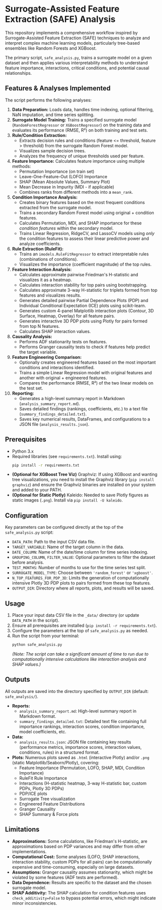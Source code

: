 # Surrogate-Assisted Feature Extraction (SAFE) Analysis

This repository implements a comprehensive workflow inspired by Surrogate-Assisted Feature Extraction (SAFE) techniques to analyze and interpret complex machine learning models, particularly tree-based ensembles like Random Forests and XGBoost.

The primary script, `safe_analysis.py`, trains a surrogate model on a given dataset and then applies various interpretability methods to understand feature importance, interactions, critical conditions, and potential causal relationships.

## Features & Analyses Implemented

The script performs the following analyses:

1.  **Data Preparation:** Loads data, handles time indexing, optional filtering, NaN imputation, and time series splitting.
2.  **Surrogate Model Training:** Trains a specified surrogate model (`RandomForestRegressor` or `XGBoostRegressor`) on the training data and evaluates its performance (RMSE, R²) on both training and test sets.
3.  **Rule/Condition Extraction:**
    *   Extracts decision rules and conditions (feature <= threshold, feature > threshold) from the surrogate Random Forest model.
    *   Visualizes sample decision trees.
    *   Analyzes the frequency of unique thresholds used per feature.
4.  **Feature Importance:** Calculates feature importance using multiple methods:
    *   Permutation Importance (on train set)
    *   Leave-One-Feature-Out (LOFO) Importance
    *   SHAP (Mean Absolute Values, Summary Plot)
    *   Mean Decrease in Impurity (MDI - if applicable)
    *   Combines ranks from different methods into a `mean_rank`.
5.  **Condition Importance Analysis:**
    *   Creates binary features based on the most frequent conditions extracted from the surrogate model.
    *   Trains a secondary Random Forest model using original + condition features.
    *   Calculates Permutation, MDI, and SHAP importance for these *condition features* within the secondary model.
    *   Trains Linear Regression, RidgeCV, and LassoCV models using *only* the condition features to assess their linear predictive power and analyze coefficients.
6.  **Rule Extraction (RuleFit):**
    *   Trains an `imodels.RuleFitRegressor` to extract interpretable rules (combinations of conditions).
    *   Visualizes the importance (coefficient magnitude) of the top rules.
7.  **Feature Interaction Analysis:**
    *   Calculates approximate pairwise Friedman's H-statistic and visualizes it as a heatmap.
    *   Calculates interaction stability for top pairs using bootstrapping.
    *   Calculates approximate 3-way H-statistic for triplets formed from top features and visualizes results.
    *   Generates detailed pairwise Partial Dependence Plots (PDP) and Individual Conditional Expectation (ICE) plots using scikit-learn.
    *   Generates custom 4-panel Matplotlib interaction plots (Contour, 3D Surface, Heatmap, Overlay) for all feature pairs.
    *   Generates interactive 3D PDP plots using Plotly for pairs formed from top N features.
    *   Calculates SHAP interaction values.
8.  **Causality Analysis:**
    *   Performs ADF stationarity tests on features.
    *   Performs Granger causality tests to check if features help predict the target variable.
9.  **Feature Engineering Comparison:**
    *   Optionally creates engineered features based on the most important conditions and interactions identified.
    *   Trains a simple Linear Regression model with original features and another with original + engineered features.
    *   Compares the performance (RMSE, R²) of the two linear models on the test set.
10. **Reporting:**
    *   Generates a high-level summary report in Markdown (`analysis_summary_report.md`).
    *   Saves detailed findings (rankings, coefficients, etc.) to a text file (`summary_findings_detailed.txt`).
    *   Saves key numerical results, DataFrames, and configurations to a JSON file (`analysis_results.json`).

## Prerequisites

*   Python 3.x
*   Required libraries (see `requirements.txt`). Install using:
    ```bash
    pip install -r requirements.txt
    ```
*   **(Optional for XGBoost Tree Viz)** Graphviz: If using XGBoost and wanting tree visualizations, you need to install the Graphviz library (`pip install graphviz`) and ensure the Graphviz binaries are installed on your system and added to your PATH.
*   **(Optional for Static Plotly)** Kaleido: Needed to save Plotly figures as static images (`.png`). Install via `pip install -U kaleido`.

## Configuration

Key parameters can be configured directly at the top of the `safe_analysis.py` script:

*   `DATA_PATH`: Path to the input CSV data file.
*   `TARGET_VARIABLE`: Name of the target column in the data.
*   `DATE_COLUMN`: Name of the date/time column for time series indexing.
*   `GROUPING_COLUMN`, `FILTER_VALUE`: Optional parameters to filter the dataset before analysis.
*   `TEST_MONTHS`: Number of months to use for the time series test split.
*   `SURROGATE_MODEL_TYPE`: Choose between `'random_forest'` or `'xgboost'`.
*   `N_TOP_FEATURES_FOR_PDP_3D`: Limits the generation of computationally intensive Plotly 3D PDP plots to pairs formed from these top features.
*   `OUTPUT_DIR`: Directory where all reports, plots, and results will be saved.

## Usage

1.  Place your input data CSV file in the `_data/` directory (or update `DATA_PATH` in the script).
2.  Ensure all prerequisites are installed (`pip install -r requirements.txt`).
3.  Configure the parameters at the top of `safe_analysis.py` as needed.
4.  Run the script from your terminal:
    ```bash
    python safe_analysis.py
    ```
    *(Note: The script can take a significant amount of time to run due to computationally intensive calculations like interaction analysis and SHAP values.)*

## Outputs

All outputs are saved into the directory specified by `OUTPUT_DIR` (default: `safe_analysis/`).

*   **Reports:**
    *   `analysis_summary_report.md`: High-level summary report in Markdown format.
    *   `summary_findings_detailed.txt`: Detailed text file containing full importance rankings, interaction scores, condition importance, model coefficients, etc.
*   **Data:**
    *   `analysis_results.json`: JSON file containing key results (performance metrics, importance scores, interaction values, conditions, rules) in a structured format.
*   **Plots:** Numerous plots saved as `.html` (interactive Plotly) and/or `.png` (static Matplotlib/Seaborn/Plotly), covering:
    *   Feature Importance (Permutation, LOFO, SHAP, MDI, Condition Importance)
    *   RuleFit Rule Importance
    *   Interactions (H-statistic heatmap, 3-way H-statistic bar, custom PDPs, Plotly 3D PDPs)
    *   PDP/ICE plots
    *   Surrogate Tree visualization
    *   Engineered Feature Distributions
    *   Granger Causality
    *   SHAP Summary & Force plots

## Limitations

*   **Approximations:** Some calculations, like Friedman's H-statistic, are approximations based on PDP variances and may differ from other implementations.
*   **Computational Cost:** Some analyses (LOFO, SHAP interactions, interaction stability, custom PDPs for all pairs) can be computationally expensive and time-consuming, especially on large datasets.
*   **Assumptions:** Granger causality assumes stationarity, which might be violated by some features (ADF tests are performed).
*   **Data Dependence:** Results are specific to the dataset and the chosen surrogate model.
*   **SHAP Additivity:** The SHAP calculation for condition features uses `check_additivity=False` to bypass potential errors, which might indicate minor inconsistencies.
